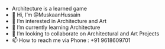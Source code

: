 - Architecture is a learned game 
- 👋 Hi, I’m @MuskaanHussain
- 👀 I’m interested in Architecture and Art 
- 🌱 I’m currently learning Architecture
- 💞️ I’m looking to collaborate on Architectural and Art Projects 
- 📫 How to reach me via Phone : +91 9618609701

<!---
MuskaanHussain/MuskaanHussain is a ✨ special ✨ repository because its `README.md` (this file) appears on your GitHub profile.
You can click the Preview link to take a look at your changes.
--->
